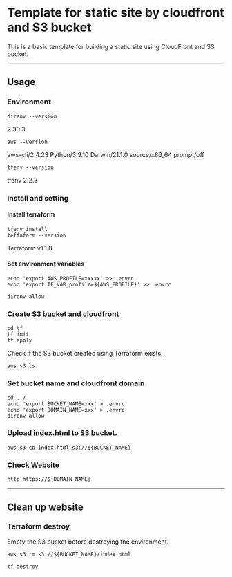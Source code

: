 # Template for static site by cloudfront and S3 bucket

This is a basic template for building a static site using CloudFront and S3 bucket.

---

## Usage
### Environment
```shell
direnv --version
```
2.30.3

```shell
aws --version
```
aws-cli/2.4.23 Python/3.9.10 Darwin/21.1.0 source/x86_64 prompt/off

```shell
tfenv --version
```
tfenv 2.2.3

### Install and setting
#### Install terraform
```shell
tfenv install
teffaform --version
```
Terraform v1.1.8

#### Set environment variables
```shell
echo 'export AWS_PROFILE=xxxxx' >> .envrc
echo 'export TF_VAR_profile=${AWS_PROFILE}' >> .envrc

direnv allow
```


### Create S3 bucket and cloudfront

```shell
cd tf
tf init
tf apply
```

Check if the S3 bucket created using Terraform exists.
```shell
aws s3 ls
```

### Set bucket name and cloudfront domain
```shell
cd ../
echo 'export BUCKET_NAME=xxx' > .envrc
echo 'export DOMAIN_NAME=xxx' > .envrc
direnv allow
```

### Upload index.html to S3 bucket.
```shell
aws s3 cp index.html s3://${BUCKET_NAME}
```

### Check Website
```shell
http https://${DOMAIN_NAME}
```
---
## Clean up website
### Terraform destroy
Empty the S3 bucket before destroying the environment.
```shell
aws s3 rm s3://${BUCKET_NAME}/index.html
```

```shell
tf destroy
```